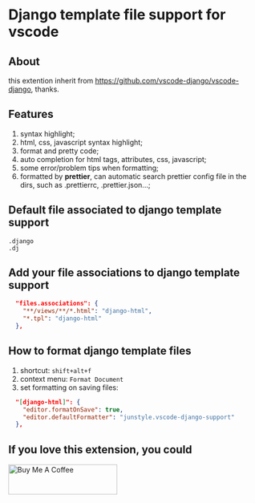 # Django template file support for vscode

## About

this extention inherit from <https://github.com/vscode-django/vscode-django>, thanks.

## Features

1. syntax highlight;
2. html, css, javascript syntax highlight;
3. format and pretty code;
4. auto completion for html tags, attributes, css, javascript;
5. some error/problem tips when formatting;
6. formatted by **prettier**, can automatic search prettier config file in the dirs, such as .prettierrc, .prettier.json...;

## Default file associated to django template support

```text
.django
.dj
```

## Add your file associations to django template support

```json
  "files.associations": {
    "**/views/**/*.html": "django-html",
    "*.tpl": "django-html"
  },
```

## How to format django template files

1. shortcut: `shift+alt+f`
2. context menu: `Format Document`
3. set formatting on saving files:

```json
  "[django-html]": {
    "editor.formatOnSave": true,
    "editor.defaultFormatter": "junstyle.vscode-django-support"
  },
```

## If you love this extension, you could

[<img src="https://cdn.buymeacoffee.com/buttons/v2/default-yellow.png" alt="Buy Me A Coffee" style="height: 60px !important;width: 217px !important;" >](https://www.buymeacoffee.com/junstyle)
